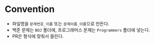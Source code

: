 # Convention

- 파일명을 ```문제번호_이름``` 또는 ```문제이름_이름```으로 만든다.
- 백준 문제는 ```BOJ``` 폴더에, 프로그래머스 문제는 ```Programmers``` 폴더에 넣는다.
- PR은 형식에 맞춰서 올린다.
